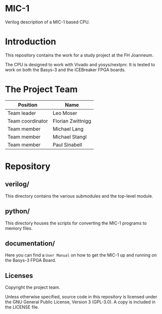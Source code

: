 # MIC-1

Verilog description of a MIC-1 based CPU.

# Introduction

This repository contains the work for a study project at the FH Joanneum.

The CPU is designed to work with Vivado and yosys/nextpnr.
It is tested to work on both the Basys-3 and the iCEBreaker FPGA boards.

# The Project Team

| Position         | Name               |
|------------------|--------------------|
| Team leader      | Leo Moser          |
| Team coordinator | Florian Zwittnigg  |
| Team member      | Michael Lang       |
| Team member      | Michael Stangl     |
| Team member      | Paul Sinabell      |

# Repository

## verilog/

This directory contains the various submodules and the top-level module.

## python/

This directory houses the scripts for converting the MIC-1 programs to memory files.

## documentation/

Here you can find a `User Manual` on how to get the MIC-1 up and running on the Basys-3 FPGA Board.

## Licenses

Copyright the project team.

Unless otherwise specified, source code in this repository is licensed under the GNU General Public License, Version 3 (GPL-3.0). A copy is included in the LICENSE file.